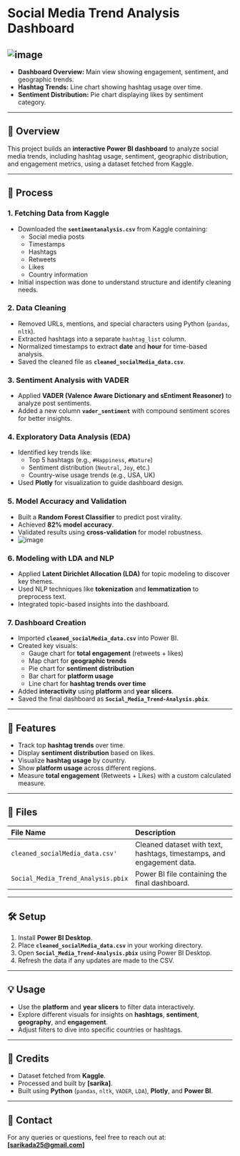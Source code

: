 
# Social Media Trend Analysis Dashboard

## ![image](https://github.com/user-attachments/assets/b4e19556-646b-4958-bd38-f7f1aa60b627)

- **Dashboard Overview:** Main view showing engagement, sentiment, and geographic trends.
- **Hashtag Trends:** Line chart showing hashtag usage over time.
- **Sentiment Distribution:** Pie chart displaying likes by sentiment category.

---

## 📝 Overview
This project builds an **interactive Power BI dashboard** to analyze social media trends, including hashtag usage, sentiment, geographic distribution, and engagement metrics, using a dataset fetched from Kaggle.

---

## 🚀 Process

### 1. Fetching Data from Kaggle
- Downloaded the **`sentimentanalysis.csv`** from Kaggle containing:
  - Social media posts
  - Timestamps
  - Hashtags
  - Retweets
  - Likes
  - Country information
- Initial inspection was done to understand structure and identify cleaning needs.

### 2. Data Cleaning
- Removed URLs, mentions, and special characters using Python (`pandas`, `nltk`).
- Extracted hashtags into a separate `hashtag_list` column.
- Normalized timestamps to extract **date** and **hour** for time-based analysis.
- Saved the cleaned file as **`cleaned_socialMedia_data.csv`**.

### 3. Sentiment Analysis with VADER
- Applied **VADER (Valence Aware Dictionary and sEntiment Reasoner)** to analyze post sentiments.
- Added a new column **`vader_sentiment`** with compound sentiment scores for better insights.

### 4. Exploratory Data Analysis (EDA)
- Identified key trends like:
  - Top 5 hashtags (e.g., `#Happiness`, `#Nature`)
  - Sentiment distribution (`Neutral`, `Joy`, etc.)
  - Country-wise usage trends (e.g., USA, UK)
- Used **Plotly** for visualization to guide dashboard design.

### 5. Model Accuracy and Validation
- Built a **Random Forest Classifier** to predict post virality.
- Achieved **82% model accuracy**.
- Validated results using **cross-validation** for model robustness.
- ![image](https://github.com/user-attachments/assets/ec7a319d-f69d-400d-858c-38b361cb16fd)


### 6. Modeling with LDA and NLP
- Applied **Latent Dirichlet Allocation (LDA)** for topic modeling to discover key themes.
- Used NLP techniques like **tokenization** and **lemmatization** to preprocess text.
- Integrated topic-based insights into the dashboard.

### 7. Dashboard Creation
- Imported **`cleaned_socialMedia_data.csv`** into Power BI.
- Created key visuals:
  - Gauge chart for **total engagement** (retweets + likes)
  - Map chart for **geographic trends**
  - Pie chart for **sentiment distribution**
  - Bar chart for **platform usage**
  - Line chart for **hashtag trends over time**
- Added **interactivity** using **platform** and **year slicers**.
- Saved the final dashboard as **`Social_Media_Trend-Analysis.pbix`**.

---

## 🌟 Features
- Track top **hashtag trends** over time.
- Display **sentiment distribution** based on likes.
- Visualize **hashtag usage** by country.
- Show **platform usage** across different regions.
- Measure **total engagement** (Retweets + Likes) with a custom calculated measure.

---

## 📁 Files

| File Name | Description |
| :-------- | :----------- |
| `cleaned_socialMedia_data.csv'` | Cleaned dataset with text, hashtags, timestamps, and engagement data. |
| `Social_Media_Trend_Analysis.pbix` | Power BI file containing the final dashboard. |

---

## 🛠️ Setup

1. Install **Power BI Desktop**.
2. Place **`cleaned_socialMedia_data.csv`** in your working directory.
3. Open **`Social_Media_Trend-Analysis.pbix`** using Power BI Desktop.
4. Refresh the data if any updates are made to the CSV.

---

## 💡 Usage

- Use the **platform** and **year slicers** to filter data interactively.
- Explore different visuals for insights on **hashtags**, **sentiment**, **geography**, and **engagement**.
- Adjust filters to dive into specific countries or hashtags.

---

## 🙌 Credits

- Dataset fetched from **Kaggle**.
- Processed and built by **[sarika]**.
- Built using **Python** (`pandas`, `nltk`, `VADER`, `LDA`), **Plotly**, and **Power BI**.

---

## 📩 Contact

For any queries or questions, feel free to reach out at: **[sarikada25@gmail.com]**








